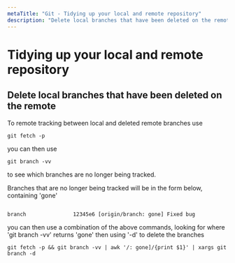```yaml
---
metaTitle: "Git - Tidying up your local and remote repository"
description: "Delete local branches that have been deleted on the remote"
---
```


# Tidying up your local and remote repository




## Delete local branches that have been deleted on the remote


To remote tracking between local and deleted remote branches use

```git
git fetch -p

```

you can then use

```git
git branch -vv

```

to see which branches are no longer being tracked.

Branches that are no longer being tracked will be in the form below, containing 'gone'

```

branch               12345e6 [origin/branch: gone] Fixed bug

```

you can then use a combination of the above commands, looking for where 'git branch -vv' returns 'gone' then using '-d' to delete the branches

```git
git fetch -p && git branch -vv | awk '/: gone]/{print $1}' | xargs git branch -d

```

